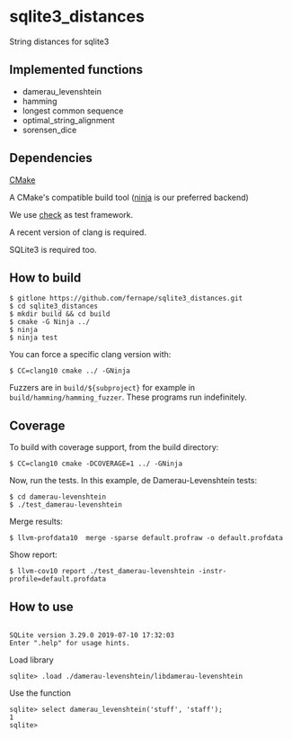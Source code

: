 # sqlite3_distances
String distances for sqlite3

## Implemented functions

* damerau_levenshtein
* hamming
* longest common sequence
* optimal_string_alignment
* sorensen_dice

## Dependencies

[CMake](www.cmake.org)

A CMake's compatible build tool ([ninja](https://ninja-build.org/) is our preferred backend)

We use [check](https://libcheck.github.io/check/) as test framework.

A recent version of clang is required.

SQLite3 is required too.

## How to build

```
$ gitlone https://github.com/fernape/sqlite3_distances.git
$ cd sqlite3_distances
$ mkdir build && cd build
$ cmake -G Ninja ../
$ ninja
$ ninja test
```
You can force a specific clang version with:

```
$ CC=clang10 cmake ../ -GNinja
```

Fuzzers are in `build/${subproject}` for example in `build/hamming/hamming_fuzzer`. These programs run indefinitely.

## Coverage

To build with coverage support, from the build directory:

```
$ CC=clang10 cmake -DCOVERAGE=1 ../ -GNinja
```
Now, run the tests. In this example, de Damerau-Levenshtein tests:

```
$ cd damerau-levenshtein
$ ./test_damerau-levenshtein
```
Merge results:
```
$ llvm-profdata10  merge -sparse default.profraw -o default.profdata
```
Show report:
```
$ llvm-cov10 report ./test_damerau-levenshtein -instr-profile=default.profdata
```

## How to use

```sqlite3 test.db

SQLite version 3.29.0 2019-07-10 17:32:03
Enter ".help" for usage hints.
```

Load library

`sqlite> .load ./damerau-levenshtein/libdamerau-levenshtein`

Use the function

```sqlite
sqlite> select damerau_levenshtein('stuff', 'staff');
1
sqlite>
```
